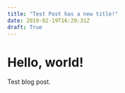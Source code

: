 ```yaml
---
title: "Test Post has a new title!"
date: 2019-02-19T16:29:31Z
draft: True
---
```


# Hello, world!

Test blog post.